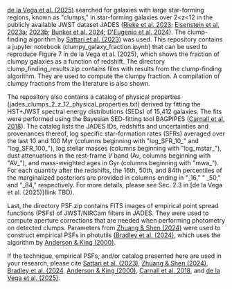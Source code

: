 [de la Vega et al. (2025)](https://arxiv.org/abs/2508.14972) searched for galaxies with large star-forming regions, known as "clumps," in star-forming galaxies over 2<z<12 in the publicly available JWST dataset JADES ([Rieke et al. 2023](https://ui.adsabs.harvard.edu/abs/2023ApJS..269...16R/abstract); [Eisenstein et al. 2023a](https://ui.adsabs.harvard.edu/abs/2023arXiv230602465E/abstract); [2023b](https://ui.adsabs.harvard.edu/abs/2023arXiv231012340E/abstract); [Bunker et al. 2024](https://ui.adsabs.harvard.edu/abs/2024A%26A...690A.288B/abstract); [D'Eugenio et al. 2024](https://ui.adsabs.harvard.edu/abs/2024arXiv240406531D/abstract)). The clump-finding algorithm by [Sattari et al. (2023)](https://ui.adsabs.harvard.edu/abs/2023ApJ...951..147S/abstract) was used. This repository contains a jupyter notebook (clumpy_galaxy_fraction.ipynb) that can be used to reproduce Figure 7 in de la Vega et al. (2025), which shows the fraction of clumpy galaxies as a function of redshift. The directory clump_finding_results.zip contains files with results from the clump-finding algorithm. They are used to compute the clumpy fraction. A compilation of clumpy fractions from the literature is also shown.  

The repository also contains a catalog of physical properties (jades_clumps_2_z_12_physical_properties.txt) derived by fitting the HST+JWST spectral energy distributions (SEDs) of 15,412 galaxies. The fits were performed using the Bayesian SED-fitting tool BAGPIPES ([Carnall et al. 2018](https://ui.adsabs.harvard.edu/abs/2018MNRAS.480.4379C/abstract)). The catalog lists the JADES IDs, redshifts and uncertainties and provenances thereof, log specific star-formation rates (SFRs) averaged over the last 10 and 100 Myr (columns beginning with "log_SFR_10_" and "log_SFR_100_"), log stellar masses (columns beginning with "log_mstar_"), dust attenuations in the rest-frame _V_ band (Av, columns beginning with "AV_"), and mass-weighted ages in Gyr (columns beginning with "mwa_"). For each quantity after the redshifts, the 16th, 50th, and 84th percentiles of the marginalized posteriors are provided in columns ending in "\_16," "
\_50," and "\_84," respectively. For more details, please see Sec. 2.3 in [de la Vega et al. (2025)](link TBD). 

Last, the directory PSF.zip contains FITS images of empirical point spread functions (PSFs) of JWST/NIRCam filters in JADES. They were used to compute aperture corrections that are needed when performing photometry on detected clumps. Parameters from [Zhuang & Shen (2024)](https://ui.adsabs.harvard.edu/abs/2024ApJ...962..139Z/abstract) were used to construct empirical PSFs in photutils [(Bradley et al. (2024)](https://ui.adsabs.harvard.edu/abs/2024zndo..10967176B/abstract), which uses the algorithm by [Anderson & King (2000)](https://ui.adsabs.harvard.edu/abs/2000PASP..112.1360A/abstract). 

If the technique, empirical PSFs, and/or catalog presented here are used in your research, please cite [Sattari et al. (2023)](https://ui.adsabs.harvard.edu/abs/2023ApJ...951..147S/abstract), [Zhuang & Shen (2024)](https://ui.adsabs.harvard.edu/abs/2024ApJ...962..139Z/abstract), [Bradley et al. (2024](https://ui.adsabs.harvard.edu/abs/2024zndo..10967176B/abstract), [Anderson & King (2000)](https://ui.adsabs.harvard.edu/abs/2000PASP..112.1360A/abstract), [Carnall et al. 2018](https://ui.adsabs.harvard.edu/abs/2018MNRAS.480.4379C/abstract), and [de la Vega et al. (2025)](https://arxiv.org/abs/2508.14972). 
